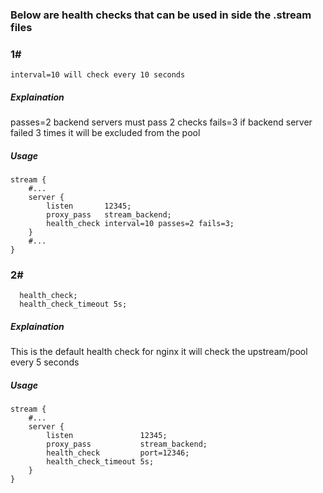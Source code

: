  ### Below are health checks that can be used in side the .stream files
 
 ### 1#
 ```interval=10 will check every 10 seconds```
 ##### Explaination
 passes=2 backend servers must pass 2 checks
 fails=3 if backend server failed 3 times it will be excluded from the pool
 ##### Usage
```
stream {  
    #...  
    server {  
        listen       12345;  
        proxy_pass   stream_backend;  
        health_check interval=10 passes=2 fails=3;  
    }  
    #...  
}  
```

 ### 2#
 ```        
   health_check;  
   health_check_timeout 5s;  
 ```
 ##### Explaination
This is the default health check for nginx it will check the upstream/pool every 5 seconds 
 ##### Usage
```
stream {  
    #...  
    server {  
        listen               12345;  
        proxy_pass           stream_backend;  
        health_check         port=12346;  
        health_check_timeout 5s;  
    }  
}  
```

